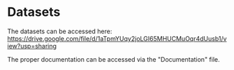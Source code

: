 # Datasets
The datasets can be accessed here: https://drive.google.com/file/d/1aTpmYUqy2joLGI65MHUCMuOqr4dUusb1/view?usp=sharing

The proper documentation can be accessed via the "Documentation" file.
